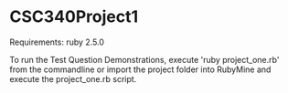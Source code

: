# CSC340Project1

Requirements:
ruby 2.5.0

To run the Test Question Demonstrations, execute 'ruby project_one.rb' from the commandline or import the project folder into RubyMine and execute the project_one.rb script.